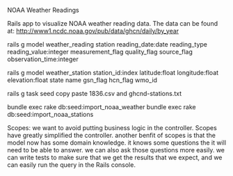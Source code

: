NOAA Weather Readings

Rails app to visualize NOAA weather reading data.  The data can be found at:
http://www1.ncdc.noaa.gov/pub/data/ghcn/daily/by_year


rails g model weather_reading station reading_date:date reading_type reading_value:integer measurement_flag  quality_flag source_flag observation_time:integer

rails g model weather_station station_id:index latitude:float longitude:float elevation:float state name 
      gsn_flag hcn_flag wmo_id

 rails g task seed
 copy paste 1836.csv and ghcnd-stations.txt

 bundle exec rake db:seed:import_noaa_weather
 bundle exec rake db:seed:import_noaa_stations


 Scopes: we want to avoid putting business logic in the controller. Scopes have greatly simplified the controller. 
  another benfit of scopes is that the model now has some domain knowledge. it knows some questions the it will need to be able to answer. we can also ask those questions more easily. we can write tests to make sure that we get the results that we expect, and we can easily run the query in the Rails console.